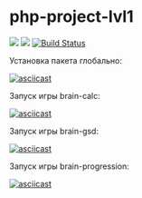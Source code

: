 # php-project-lvl1
<a href="https://codeclimate.com/github/codeclimate/codeclimate/test_coverage"><img src="https://api.codeclimate.com/v1/badges/a99a88d28ad37a79dbf6/test_coverage" /></a>
<a href="https://codeclimate.com/github/codeclimate/codeclimate/maintainability"><img src="https://api.codeclimate.com/v1/badges/a99a88d28ad37a79dbf6/maintainability" /></a>
[![Build Status](https://travis-ci.org/evgenylavelin/php-project-lvl1.svg?branch=master)](https://travis-ci.org/evgenylavelin/php-project-lvl1)

Установка пакета глобально:

[![asciicast](https://asciinema.org/a/0III4JSERPVCI1WuxySC0Qgsc.svg)](https://asciinema.org/a/0III4JSERPVCI1WuxySC0Qgsc)

Запуск игры brain-calc:

[![asciicast](https://asciinema.org/a/tMHIgAokhMQV3Gl5CrZDuwnWN.svg)](https://asciinema.org/a/tMHIgAokhMQV3Gl5CrZDuwnWN)

Запуск игры brain-gsd:

[![asciicast](https://asciinema.org/a/1lekqkgUvluFWxeJbvQ3aRmW0.svg)](https://asciinema.org/a/1lekqkgUvluFWxeJbvQ3aRmW0)

Запуск игры brain-progression:

[![asciicast](https://asciinema.org/a/sHa3G3LQMyIcFCN5AIM5NfJ0O.svg)](https://asciinema.org/a/sHa3G3LQMyIcFCN5AIM5NfJ0O)